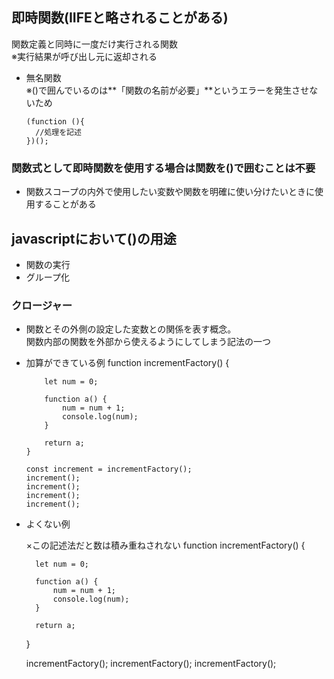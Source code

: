 ## 即時関数(IIFEと略されることがある)
関数定義と同時に一度だけ実行される関数  
※実行結果が呼び出し元に返却される

- 無名関数  
※()で囲んでいるのは**「関数の名前が必要」**というエラーを発生させないため
  
      (function (){
        //処理を記述
      })();

### 関数式として即時関数を使用する場合は関数を()で囲むことは不要
- 関数スコープの内外で使用したい変数や関数を明確に使い分けたいときに使用することがある
## javascriptにおいて()の用途
- 関数の実行
- グループ化

### クロージャー
- 関数とその外側の設定した変数との関係を表す概念。  
  関数内部の関数を外部から使えるようにしてしまう記法の一つ
- 加算ができている例
      function incrementFactory() {
          
          let num = 0;
      
          function a() {
              num = num + 1;
              console.log(num);
          }
      
          return a;
      }
      
      const increment = incrementFactory();    
      increment();
      increment();
      increment();
      increment();

- よくない例

    ×この記述法だと数は積み重ねされない
    function incrementFactory() {
        
        let num = 0;
    
        function a() {
            num = num + 1;
            console.log(num);
        }
    
        return a;
    }
    
    incrementFactory();
    incrementFactory();
    incrementFactory();
